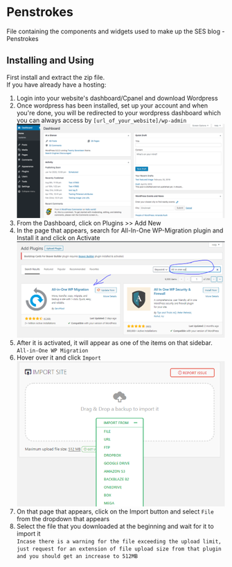 # Penstrokes
File containing the components and widgets used to make up the SES blog - Penstrokes

## Installing and Using
First install and extract the zip file. <br>
If you have already have a hosting: <br>
1. Login into your website's dashboard/Cpanel and download Wordpress  <br>
2. Once wordpress has been installed, set up your account and when you're done, you will be redirected to your wordpress dashboard which you can always access by ```[url_of_your_website]/wp-admin``` <br>
![Dashboard](/images/dashboard.png) <br>
3. From the Dashboard, click on Plugins >> Add New <br>
4. In the page that appears, search for All-In-One WP-Migration plugin and Install it and click on Activate
![Plugins](/images/allinone.PNG)  <br>
5. After it is activated, it will appear as one of the items on that sidebar. ```All-in-One WP Migration ``` <br>
6. Hover over it and click ```Import``` <br>
![Import](/images/import.PNG) <br>
7. On that page that appears, click on the Import button and select ```File``` from the dropdown that appears <br>
8. Select the file that you downloaded at the beginning and wait for it to import it <br>
```Incase there is a warning for the file exceeding the upload limit, just request for an extension of file upload size from that plugin and you should get an increase to 512MB```


